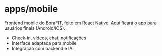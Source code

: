 # apps/mobile

Frontend mobile do BoraFIT, feito em React Native. Aqui ficará o app para usuários finais (Android/iOS).

- Check-in, vídeos, chat, notificações
- Interface adaptada para mobile
- Integração com backend e IA
